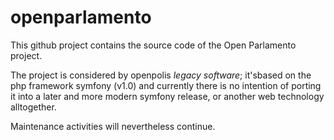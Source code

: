 openparlamento
==============

This github project contains the source code of the Open Parlamento project.

The project is considered by openpolis *legacy software*; it'sbased on the php framework symfony (v1.0) 
and currently there is no intention of porting it into a later and more modern symfony release,
or another web technology alltogether.

Maintenance activities will nevertheless continue.

